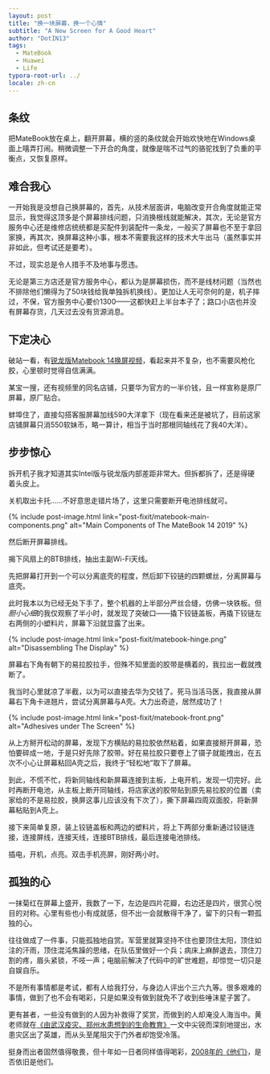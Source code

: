 ```yaml
---
layout: post
title: "换一块屏幕，换一个心情"
subtitle: "A New Screen for A Good Heart"
author: "DotIN13"
tags:
  - MateBook
  - Huawei
  - Life
typora-root-url: ../
locale: zh-cn
---
```


## 条纹

把MateBook放在桌上，翻开屏幕，横的竖的条纹就会开始欢快地在Windows桌面上嘻弄打闹。稍微调整一下开合的角度，就像是喘不过气的骆驼找到了负重的平衡点，又恢复原样。

## 难合我心

一开始我是没想自己换屏幕的，首先，从技术层面讲，电脑改变开合角度就能正常显示，我觉得这顶多是个屏幕排线问题，只消换根线就能解决，其次，无论是官方服务中心还是维修店统统都是买配件到装配件一条龙，一般买了屏幕也不至于拿回家换，再其次，换屏幕这种小事，根本不需要我这样的技术大牛出马（虽然事实并非如此，但考试还是要考）。

不过，现实总是令人措手不及地事与愿违。

无论是第三方店还是官方服务中心，都认为是屏幕损伤，而不是线材问题（当然也不排除他们懒得为了50块钱给我单独拆机换线）。更加让人无可奈何的是，机子摔过，不保，官方服务中心要价1300——这都快赶上半台本子了；路口小店也并没有屏幕存货，几天过去没有货源消息。

## 下定决心

破站一看，有[锐龙版Matebook 14换屏视频](https://www.bilibili.com/video/BV1Xv411E72i/)，看起来并不复杂，也不需要风枪化胶，心里顿时觉得自信满满。

某宝一搜，还有视频里的同名店铺，只要华为官方的一半价钱，且一样宣称是原厂屏幕，原厂贴合。

蚌埠住了，直接勾搭客服屏幕加线590大洋拿下（现在看来还是被坑了，目前这家店铺屏幕只消550软妹币，略一算计，相当于当时那根同轴线花了我40大洋）。

## 步步惊心

拆开机子我才知道其实Intel版与锐龙版内部差距非常大。但拆都拆了，还是得硬着头皮上。

关机取出卡托……不好意思走错片场了，这里只需要断开电池排线就可。

{% include post-image.html link="post-fixit/matebook-main-components.png" alt="Main Components of The MateBook 14 2019" %}

然后断开屏幕排线。

揭下风扇上的BTB排线，抽出主副Wi-Fi天线。

先把屏幕打开到一个可以分离底壳的程度，然后卸下铰链的四颗螺丝，分离屏幕与底壳。

此时我本以为已经无处下手了，整个机器的上半部分严丝合缝，仿佛一块铁板。但*胆小心细*的我仅观察了半小时，就发现了突破口——撬下铰链盖板，再撬下铰链左右两侧的小塑料片，屏幕下沿就显露了出来。

{% include post-image.html link="post-fixit/matebook-hinge.png" alt="Disassembling The Display" %}

屏幕右下角有朝下的易拉胶拉手，但殊不知里面的胶带是横着的，我拉出一截就拽断了。

我当时心里就凉了半截，以为可以直接去华为交钱了。死马当活马医，我直接从屏幕右下角卡进翘片，尝试分离屏幕与A壳。大力出奇迹，居然成功了！

{% include post-image.html link="post-fixit/matebook-front.png" alt="Adhesives under The Screen" %}

从上方掰开松动的屏幕，发现下方横贴的易拉胶依然粘着，如果直接掰开屏幕，恐怕要碎成一地，于是只好先除了胶带。好在易拉胶只要卷上了镊子就能拽出，在五次不小心让屏幕粘回A壳之后，我终于“轻松地”取下了屏幕。

到此，不慌不忙，将新同轴线和新屏幕连接到主板，上电开机，发现一切完好。此时再断开电池，从主板上断开同轴线，将店家送的胶带贴到原先易拉胶的位置（卖家给的不是易拉胶，换屏这事儿应该没有下次了），撕下屏幕四周双面胶，将新屏幕粘贴到A壳上。

接下来简单复原，装上铰链盖板和两边的塑料片，将上下两部分重新通过铰链连接，连接屏线，连接天线，连接BTB排线，最后连接电池排线。

插电，开机，点亮。双击手机亮屏，刚好两小时。

## 孤独的心

一抹菊红在屏幕上盛开，我数了一下，左边是四片花瓣，右边还是四片，很赏心悦目的对称。心里有些也小有成就感，但不出一会就散得干净了，留下的只有一颗孤独的心。

往往做成了一件事，只能孤独地自赏。军营里就算坚持不住也要顶住太阳，顶住如注的汗雨，顶住混沌焦躁的思绪，在队伍里做好一个兵；病床上麻醉退去，顶住刀割的疼，眉头紧锁，不吱一声；电脑前解决了代码中的旷世难题，却惊觉一切只是自娱自乐。

不是所有事情都是考试，都有人给我打分，与身边人评出个三六九等。很多艰难的事情，做到了也不会有喝彩，只是如果没有做到就免不了收到些唾沫星子罢了。

更有甚者，一些没有做到的人因为补救得了奖赏，而做到的人却淹没人海当中。黄老师就在[《由武汉疫灾、郑州水患想到的生命教育》](https://mp.weixin.qq.com/s/dnnRj_p9VMfnh6_ayw6yxg)一文中尖锐而深刻地提出，水患灾区出了英雄，而从头至尾阻灾于门外者却饱受冷落。

挺身而出者固然值得敬畏，但十年如一日者同样值得喝彩，[2008年的《他们》](https://learning.sohu.com/20080619/n257598504.shtml)，是否依旧是他们。
